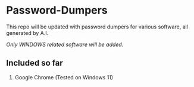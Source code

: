# Password-Dumpers
This repo will be updated with password dumpers for various software, all generated by A.I.


*Only WINDOWS related software will be added.*

## Included so far
1) Google Chrome (Tested on Windows 11)
